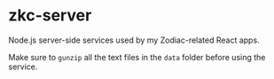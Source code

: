 # zkc-server
Node.js server-side services used by my Zodiac-related React apps.

Make sure to `gunzip` all the text files in the `data` folder before using the service.
